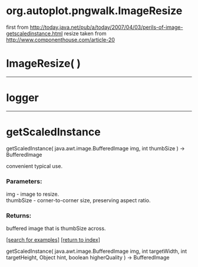 # org.autoplot.pngwalk.ImageResize

first from http://today.java.net/pub/a/today/2007/04/03/perils-of-image-getscaledinstance.html
 resize taken from http://www.componenthouse.com/article-20

# ImageResize( )


***
<a name="logger"></a>
# logger



***
<a name="getScaledInstance"></a>
# getScaledInstance
getScaledInstance( java.awt.image.BufferedImage img, int thumbSize ) &rarr; BufferedImage

convenient typical use.

### Parameters:
img - image to resize.
<br>thumbSize - corner-to-corner size, preserving aspect ratio.

### Returns:
buffered image that is thumbSize across.

<a href="https://github.com/autoplot/dev/search?q=getScaledInstance&unscoped_q=getScaledInstance">[search for examples]</a>
<a href="https://github.com/autoplot/documentation/blob/master/javadoc/index-all.md">[return to index]</a>

getScaledInstance( java.awt.image.BufferedImage img, int targetWidth, int targetHeight, Object hint, boolean higherQuality ) &rarr; BufferedImage<br>
